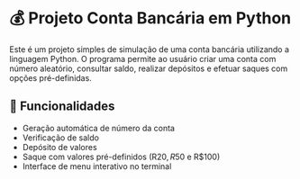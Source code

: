 # 💰 Projeto Conta Bancária em Python

Este é um projeto simples de simulação de uma conta bancária utilizando a linguagem Python. O programa permite ao usuário criar uma conta com número aleatório, consultar saldo, realizar depósitos e efetuar saques com opções pré-definidas.

## 🚀 Funcionalidades

- Geração automática de número da conta
- Verificação de saldo
- Depósito de valores
- Saque com valores pré-definidos (R$20, R$50 e R$100)
- Interface de menu interativo no terminal
